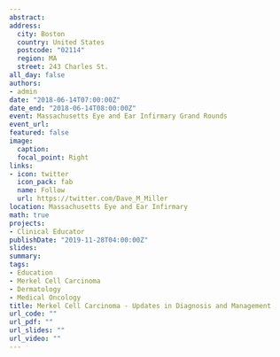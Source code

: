 ```yaml
---
abstract:
address:
  city: Boston
  country: United States
  postcode: "02114"
  region: MA
  street: 243 Charles St.
all_day: false
authors: 
- admin
date: "2018-06-14T07:00:00Z"
date_end: "2018-06-14T08:00:00Z"
event: Massachusetts Eye and Ear Infirmary Grand Rounds
event_url: 
featured: false
image:
  caption: 
  focal_point: Right
links:
- icon: twitter
  icon_pack: fab
  name: Follow
  url: https://twitter.com/Dave_M_Miller
location: Massachusetts Eye and Ear Infirmary
math: true
projects:
- Clinical Educator
publishDate: "2019-11-28T04:00:00Z"
slides:  
summary: 
tags: 
- Education
- Merkel Cell Carcinoma
- Dermatology
- Medical Oncology
title: Merkel Cell Carcinoma - Updates in Diagnosis and Management
url_code: ""
url_pdf: ""
url_slides: ""
url_video: ""
---
```

